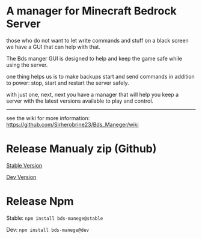 # A manager for Minecraft Bedrock Server

those who do not want to let write commands and stuff on a black screen we have a GUI that can help with that.

The Bds manger GUI is designed to help and keep the game safe while using the server. 

one thing helps us is to make backups start and send commands in addition to power: stop, start and restart the server safely.

with just one, next, next you have a manager that will help you keep a server with the latest versions available to play and control.

----

see the wiki for more information: https://github.com/Sirherobrine23/Bds_Maneger/wiki

# Release Manualy zip (Github)

[Stable Version](https://github.com/Sirherobrine23/Bds_Maneger/releases/latest)

[Dev Version](https://github.com/Sirherobrine23/Bds_Maneger/releases/)

# Release Npm

Stable: `npm install bds-manege@stable`

Dev: `npm install bds-manege@dev`